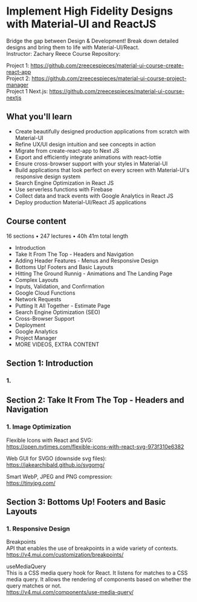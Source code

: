 # Implement High Fidelity Designs with Material-UI and ReactJS

Bridge the gap between Design & Development! Break down detailed designs and bring them to life with Material-UI/React.  
Instructor: Zachary Reece
Course Repository:

Project 1: https://github.com/zreecespieces/material-ui-course-create-react-app  
Project 2: https://github.com/zreecespieces/material-ui-course-project-manager  
Project 1 Next.js:
https://github.com/zreecespieces/material-ui-course-nextjs

## What you'll learn

- Create beautifully designed production applications from scratch with Material-UI
- Refine UX/UI design intuition and see concepts in action
- Migrate from create-react-app to Next JS
- Export and efficiently integrate animations with react-lottie
- Ensure cross-browser support with your styles in Material-UI
- Build applications that look perfect on every screen with Material-UI's responsive design system
- Search Engine Optimization in React JS
- Use serverless functions with Firebase
- Collect data and track events with Google Analytics in React JS
- Deploy production Material-UI/React JS applications

## Course content

16 sections • 247 lectures • 40h 41m total length

- Introduction
- Take It From The Top - Headers and Navigation
- Adding Header Features - Menus and Responsive Design
- Bottoms Up! Footers and Basic Layouts
- Hitting The Ground Runnig - Animations and The Landing Page
- Complex Layouts
- Inputs, Validation, and Confirmation
- Google Cloud Functions
- Network Requests
- Putting It All Together - Estimate Page
- Search Engine Optimization (SEO)
- Cross-Browser Support
- Deployment
- Google Analytics
- Project Manager
- MORE VIDEOS, EXTRA CONTENT

## Section 1: Introduction

### 1.

## Section 2: Take It From The Top - Headers and Navigation

### 1. Image Optimization

Flexible Icons with React and SVG:  
https://open.nytimes.com/flexible-icons-with-react-svg-973f310e6382

Web GUI for SVGO (downside svg files):  
https://jakearchibald.github.io/svgomg/

Smart WebP, JPEG and PNG compression:  
https://tinyjpg.com/

## Section 3: Bottoms Up! Footers and Basic Layouts

### 1. Responsive Design

Breakpoints  
API that enables the use of breakpoints in a wide variety of contexts.  
https://v4.mui.com/customization/breakpoints/

useMediaQuery  
This is a CSS media query hook for React. It listens for matches to a CSS media query. It allows the rendering of components based on whether the query matches or not.  
https://v4.mui.com/components/use-media-query/
